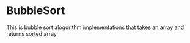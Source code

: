 # BubbleSort
This is bubble sort alogorithm implementations that takes an array and returns sorted array
